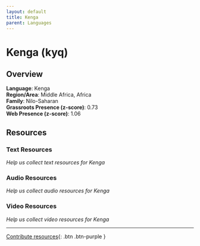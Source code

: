 ```yaml
---
layout: default
title: Kenga
parent: Languages
---
```


# Kenga (kyq)

## Overview

**Language**: Kenga  
**Region/Area**: Middle Africa, Africa  
**Family**: Nilo-Saharan  
**Grassroots Presence (z-score)**: 0.73  
**Web Presence (z-score)**: 1.06  

## Resources

### Text Resources
*Help us collect text resources for Kenga*

### Audio Resources
*Help us collect audio resources for Kenga*

### Video Resources
*Help us collect video resources for Kenga*

---

[Contribute resources](https://forms.office.com/e/1SfLJx3u1r){: .btn .btn-purple }

